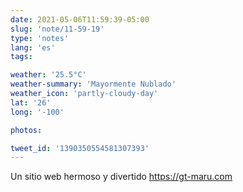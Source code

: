 ```yaml
---
date: 2021-05-06T11:59:39-05:00
slug: 'note/11-59-19'
type: 'notes'
lang: 'es'
tags:

weather: '25.5°C'
weather-summary: 'Mayormente Nublado'
weather_icon: 'partly-cloudy-day'
lat: '26'
long: '-100'

photos:

tweet_id: '1390350554581307393'
---
```

Un sitio web hermoso y divertido https://gt-maru.com